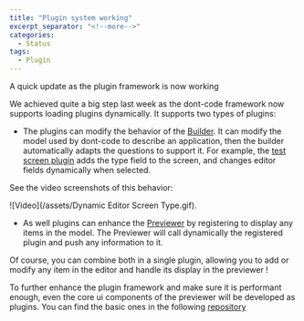 ```yaml
---
title: "Plugin system working"
excerpt_separator: "<!--more-->"
categories:
  - Status
tags:
  - Plugin
---
```


A quick update as the plugin framework is now working
<!--more-->

We achieved quite a big step last week as the dont-code framework now supports loading plugins dynamically.
It supports two types of plugins:

- The plugins can modify the behavior of the [Builder](https://github.com/dont-code/ide-ui). It can modify the model used by dont-code to describe an application, then the builder automatically adapts the questions to support it.
For example, the [test screen plugin](https://github.com/dont-code/plugins/tree/master/libs/screen) adds the type field to the screen, and changes editor fields dynamically when selected.

See the video screenshots of this behavior:
  
![Video](/assets/Dynamic Editor Screen Type.gif).

- As well plugins can enhance the [Previewer](https://github.com/dont-code/preview-ui) by registering to display any items in the model.
The Previewer will call dynamically the registered plugin and push any information to it.

Of course, you can combine both in a single plugin, allowing you to add or modify any item in the editor and handle its display in the previewer !

To further enhance the plugin framework and make sure it is performant enough, even the core ui components of the previewer will be developed as plugins. You can find the basic ones in the following [repository](https://github.com/dont-code/plugins/libs/basic)


